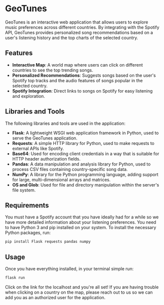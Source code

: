 # GeoTunes

GeoTunes is an interactive web application that allows users to explore music preferences across different countries. By integrating with the Spotify API, GeoTunes provides personalized song recommendations based on a user's listening history and the top charts of the selected country.

## Features

- **Interactive Map**: A world map where users can click on different countries to see the top trending songs.
- **Personalized Recommendations**: Suggests songs based on the user's Spotify top tracks and the audio features of songs popular in the selected country.
- **Spotify Integration**: Direct links to songs on Spotify for easy listening and exploration.

## Libraries and Tools

The following libraries and tools are used in the application:

- **Flask**: A lightweight WSGI web application framework in Python, used to serve the GeoTunes application.
- **Requests**: A simple HTTP library for Python, used to make requests to external APIs like Spotify.
- **Base64**: Used for encoding client credentials in a way that is suitable for HTTP header authorization fields.
- **Pandas**: A data manipulation and analysis library for Python, used to process CSV files containing country-specific song data.
- **NumPy**: A library for the Python programming language, adding support for large, multi-dimensional arrays and matrices.
- **OS and Glob**: Used for file and directory manipulation within the server's file system.

## Requirements

You must have a Spotify account that you have ideally had for a while so we have more detailed information about your listening preferences. You need to have Python 3 and pip installed on your system. To install the necessary Python packages, run:

```bash
pip install Flask requests pandas numpy
```

## Usage
Once you have everything installed, in your terminal simple run:

```bash
flask run
```
Click on the link for the localhost and you're all set! If you are having trouble when clicking on a country on the map, please reach out to us so we can add you as an authorized user for the application.